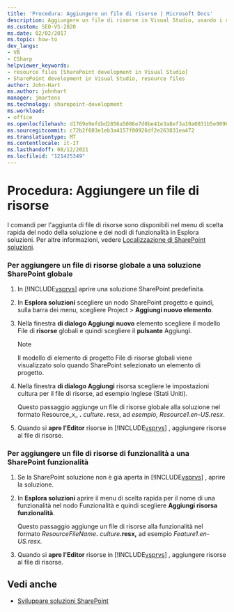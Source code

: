 ```yaml
---
title: 'Procedura: Aggiungere un file di risorse | Microsoft Docs'
description: Aggiungere un file di risorse in Visual Studio, usando i comandi del menu di scelta rapida del nodo della soluzione e dei nodi di funzionalità in Esplora soluzioni.
ms.custom: SEO-VS-2020
ms.date: 02/02/2017
ms.topic: how-to
dev_langs:
- VB
- CSharp
helpviewer_keywords:
- resource files [SharePoint development in Visual Studio]
- SharePoint development in Visual Studio, resource files
author: John-Hart
ms.author: johnhart
manager: jmartens
ms.technology: sharepoint-development
ms.workload:
- office
ms.openlocfilehash: d1769e9efdbd2856a5086e7d0be41e3a8ef3a19a0031b5e9096fe02e2954afaf
ms.sourcegitcommit: c72b2f603e1eb3a4157f00926df2e263831ea472
ms.translationtype: MT
ms.contentlocale: it-IT
ms.lasthandoff: 08/12/2021
ms.locfileid: "121425349"
---
```

# <a name="how-to-add-a-resource-file"></a>Procedura: Aggiungere un file di risorse
  I comandi per l'aggiunta di file di risorse sono disponibili nel menu di scelta rapida del nodo della soluzione e dei nodi di funzionalità in Esplora soluzioni. Per altre informazioni, vedere [Localizzazione di SharePoint soluzioni](../sharepoint/localizing-sharepoint-solutions.md).

### <a name="to-add-a-global-resource-file-to-a-sharepoint-solution"></a>Per aggiungere un file di risorse globale a una soluzione SharePoint globale

1. In [!INCLUDE[vsprvs](../sharepoint/includes/vsprvs-md.md)] aprire una soluzione SharePoint predefinita.

2. In **Esplora soluzioni** scegliere un nodo SharePoint progetto e quindi, sulla barra dei menu, scegliere Project  >  **Aggiungi nuovo elemento**.

3. Nella finestra **di dialogo Aggiungi nuovo** elemento scegliere il modello File di **risorse** globali e quindi scegliere il **pulsante** Aggiungi.

   > [!NOTE]
   > Il modello di elemento di progetto File di risorse globali viene visualizzato solo quando SharePoint selezionato un elemento di progetto.

4. Nella finestra **di dialogo Aggiungi** risorsa scegliere le impostazioni cultura per il file di risorse, ad esempio Inglese (Stati Uniti).

    Questo passaggio aggiunge un file di risorse globale alla soluzione nel formato Resource_x_ **.** <em>culture</em><strong>.</strong> resx, ad *esempio, Resource1.en-US.resx*.

5. Quando si **apre l'Editor** risorse in [!INCLUDE[vsprvs](../sharepoint/includes/vsprvs-md.md)] , aggiungere risorse al file di risorse.

### <a name="to-add-a-feature-resource-file-to-a-sharepoint-feature"></a>Per aggiungere un file di risorse di funzionalità a una SharePoint funzionalità

1. Se la SharePoint soluzione non è già aperta in [!INCLUDE[vsprvs](../sharepoint/includes/vsprvs-md.md)] , aprire la soluzione.

2. In **Esplora soluzioni** aprire il menu di scelta rapida per  il nome di una funzionalità nel nodo Funzionalità e quindi scegliere **Aggiungi risorsa funzionalità**.

     Questo passaggio aggiunge un file di risorse alla funzionalità nel formato _ResourceFileName_**.** _culture_**.resx,** ad esempio *Feature1.en-US.resx*.

3. Quando si **apre l'Editor** risorse in [!INCLUDE[vsprvs](../sharepoint/includes/vsprvs-md.md)] , aggiungere risorse al file di risorse.

## <a name="see-also"></a>Vedi anche
- [Sviluppare soluzioni SharePoint](../sharepoint/developing-sharepoint-solutions.md)
